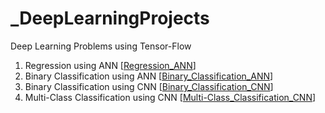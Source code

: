 # _DeepLearningProjects

Deep Learning Problems using Tensor-Flow

1. 	Regression using ANN				                  [[Regression_ANN](https://github.com/DrVishalChaudhary/_DeepLearningProjects/blob/main/Regression_using_ANN_for_github.ipynb)]
2.	Binary Classification using ANN		            [[Binary_Classification_ANN](https://github.com/DrVishalChaudhary/_DeepLearningProjects/blob/main/Binary_Classification_using_ANN_for_github.ipynb)]
3.	Binary Classification using CNN		            [[Binary_Classification_CNN](https://github.com/DrVishalChaudhary/_DeepLearningProjects/blob/main/Binary_Classification_using_CNN_for_github.ipynb)]
4.	Multi-Class Classification using CNN		      [[Multi-Class_Classification_CNN](https://github.com/DrVishalChaudhary/_DeepLearningProjects/blob/main/Multi_class_Classification_using_CNN_for_github.ipynb)]


